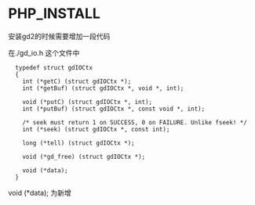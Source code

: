 # PHP_INSTALL

安装gd2的时候需要增加一段代码

在./gd_io.h 这个文件中

      typedef struct gdIOCtx
      {
        int (*getC) (struct gdIOCtx *); 
        int (*getBuf) (struct gdIOCtx *, void *, int);
      
        void (*putC) (struct gdIOCtx *, int);
        int (*putBuf) (struct gdIOCtx *, const void *, int);
      
        /* seek must return 1 on SUCCESS, 0 on FAILURE. Unlike fseek! */
        int (*seek) (struct gdIOCtx *, const int);
      
        long (*tell) (struct gdIOCtx *); 
      
        void (*gd_free) (struct gdIOCtx *); 
      
        void (*data);                                                  
      }

void (*data); 为新增
